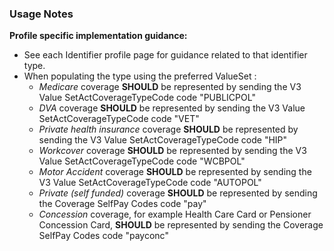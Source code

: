 ### Usage Notes

**Profile specific implementation guidance:**
- See each Identifier profile page for guidance related to that identifier type.
- When populating the type using the preferred ValueSet :
    - *Medicare* coverage **SHOULD** be represented by sending the V3 Value SetActCoverageTypeCode code "PUBLICPOL"
    - *DVA* coverage **SHOULD** be represented by sending the V3 Value SetActCoverageTypeCode code "VET"
    - *Private health insurance* coverage **SHOULD** be represented by sending the V3 Value SetActCoverageTypeCode code "HIP"
    - *Workcover* coverage **SHOULD** be represented by sending the V3 Value SetActCoverageTypeCode code "WCBPOL"
    - *Motor Accident* coverage  **SHOULD** be represented by sending the V3 Value SetActCoverageTypeCode code "AUTOPOL"
    - *Private (self funded)* coverage **SHOULD** be represented by sending the Coverage SelfPay Codes code "pay"
    - *Concession* coverage, for example Health Care Card or Pensioner Concession Card, **SHOULD** be represented by sending the Coverage SelfPay Codes code "payconc"